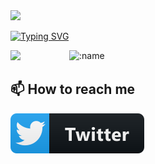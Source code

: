 <img src="https://user-images.githubusercontent.com/58740404/186409339-81930979-fca8-479b-b8e0-58ff4d9d9710.jpg" />


<!-- FOLLOWER-LIST:START -->
<a href="https://git.io/typing-svg"><img src="https://readme-typing-svg.herokuapp.com?font=DynaPuff&size=32&pause=1000&color=9999FF&center=true&vCenter=true&width=600&height=70&lines=%F0%9F%AA%90+Welcome+to+My+Github+Profile+%F0%9F%AA%90" alt="Typing SVG" /></a>


<div style="display:flex flex-direction:row justify-content:space-between">
  <img src="https://github-readme-stats.vercel.app/api?username=dreamjean&show_icons=true&theme=midnight-purple&text_color=4DFFFC&bg_color=45,69EACB,EACCF8,6654F1&border_color=transparent&hide_border=true&hide_title=true" width=410 />
  <img src="https://count.getloli.com/get/@:name" alt=":name" width=410 align="right" />
</div>

## 📫 How to reach me

<a href="https://twitter.com/dreamjean720">
   <img src="https://github.com/MikeCodesDotNET/ColoredBadges/blob/master/svg/social/twitter.svg" style="vertical-align:top margin:6px 4px">
</a>


<!-- FOLLOWER-LIST:END -->



<!--
**dreamjean/dreamjean** is a ✨ _special_ ✨ repository because its `README.md` (this file) appears on your GitHub profile.

Here are some ideas to get you started:

- 🔭 I’m currently working on ...
- 🌱 I’m currently learning ...
- 👯 I’m looking to collaborate on ...
- 🤔 I’m looking for help with ...
- 💬 Ask me about ...
- 📫 How to reach me: ...
- 😄 Pronouns: ...
- ⚡ Fun fact: ...
-->


